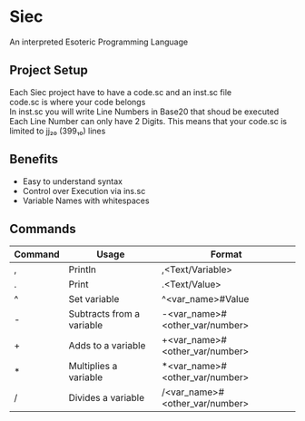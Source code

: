Siec
===

An interpreted Esoteric Programming Language 

Project Setup
-
Each Siec project have to have a code.sc and an inst.sc file <br>
code.sc is where your code belongs<br>
In inst.sc you will write Line Numbers in Base20 that shoud be executed
Each Line Number can only have 2 Digits. This means that your code.sc is limited to jj₂₀ (399₁₀) lines

Benefits
-
* Easy to understand syntax
* Control over Execution via ins.sc
* Variable Names with whitespaces

Commands
-
| Command | Usage                     | Format                         |
|---------|---------------------------|--------------------------------|
| ,       | Println                   | ,\<Text/Variable>              |
| .       | Print                     | .\<Text/Value>                 |
| ^       | Set variable              | ^<var_name>#Value              |
| -       | Subtracts from a variable | -<var_name>#<other_var/number> |
| +       | Adds to a variable        | +<var_name>#<other_var/number> |
| *       | Multiplies a variable     | *<var_name>#<other_var/number> |
| /       | Divides a variable        | /<var_name>#<other_var/number> |
